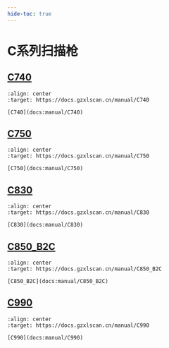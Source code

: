```yaml
---
hide-toc: true
---
```




# C系列扫描枪


## [C740](docs:manual/C740)


```{figure} ../media/series/C740.jpg
:align: center
:target: https://docs.gzxlscan.cn/manual/C740

[C740](docs:manual/C740)
```


## [C750](docs:manual/C750)

```{figure} ../media/series/C750.jpg
:align: center
:target: https://docs.gzxlscan.cn/manual/C750

[C750](docs:manual/C750)
```

## [C830](docs:manual/C830)


```{figure} ../media/series/C830.jpg
:align: center
:target: https://docs.gzxlscan.cn/manual/C830

[C830](docs:manual/C830)
```

## [C850_B2C](docs:manual/C850_B2C)


```{figure} ../media/series/C850_B2C.jpg
:align: center
:target: https://docs.gzxlscan.cn/manual/C850_B2C

[C850_B2C](docs:manual/C850_B2C)
```

## [C990](docs:manual/C990)


```{figure} ../media/series/C990.jpg
:align: center
:target: https://docs.gzxlscan.cn/manual/C990

[C990](docs:manual/C990)
```


